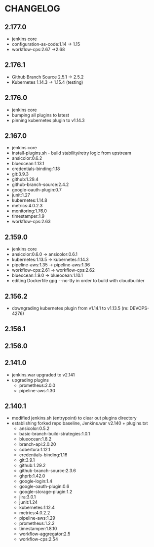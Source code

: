 CHANGELOG
=========
2.177.0
-----
* jenkins core
* configuration-as-code:1.14 -> 1.15
* workflow-cps:2.67 ->2.68


2.176.1
-----
* Github Branch Source 2.5.1 -> 2.5.2
* Kubernetes 1.14.3 -> 1.15.4 (testing)

2.176.0
-----
* jenkins core
* bumping all plugins to latest
* pinning kubernetes plugin to v1.14.3


2.167.0
-----
* jenkins core
* install-plugins.sh - build stability/retry logic from upstream
* ansicolor:0.6.2
* blueocean:1.13.1
* credentials-binding:1.18
* git:3.9.3
* github:1.29.4
* github-branch-source:2.4.2
* google-oauth-plugin:0.7
* junit:1.27
* kubernetes:1.14.8
* metrics:4.0.2.3
* monitoring:1.76.0
* timestamper:1.9
* workflow-cps:2.63

2.159.0
-----
* jenkins core
* ansicolor:0.6.0 -> ansicolor:0.6.1
* kubernetes:1.13.5 -> kubernetes:1.14.3
* pipeline-aws:1.35 -> pipeline-aws:1.36
* workflow-cps:2.61 -> workflow-cps:2.62
* blueocean:1.9.0 -> blueocean:1.10.1
* editing Dockerfile gpg --no-tty  in order to build with cloudbuilder

2.156.2
-----
* downgrading kubernetes plugin from v1.14.1 to v1.13.5 (re: DEVOPS-4276)

2.156.1
-----


2.156.0
-----


2.141.0
-----
* jenkins.war upgraded to v2.141
* upgrading plugins
    - prometheus:2.0.0
    - pipeline-aws:1.30

2.140.1
-----
* modified jenkins.sh (entrypoint) to clear out plugins directory
* establishing forked repo baseline, Jenkins.war v2.140 + plugins.txt
    - ansicolor:0.5.2
    - basic-branch-build-strategies:1.0.1
    - blueocean:1.8.2
    - branch-api:2.0.20
    - cobertura:1.12.1
    - credentials-binding:1.16
    - git:3.9.1
    - github:1.29.2
    - github-branch-source:2.3.6
    - ghprb:1.42.0
    - google-login:1.4
    - google-oauth-plugin:0.6
    - google-storage-plugin:1.2
    - jira:3.0.1
    - junit:1.24
    - kubernetes:1.12.4
    - metrics:4.0.2.2
    - pipeline-aws:1.29
    - prometheus:1.2.2
    - timestamper:1.8.10
    - workflow-aggregator:2.5
    - workflow-cps:2.54
